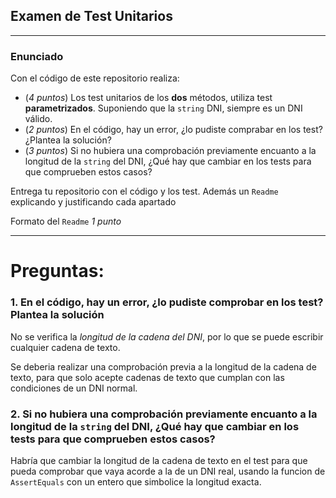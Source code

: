 ## Examen de Test Unitarios

---

### Enunciado

Con el código de este repositorio realiza:

- (*4 puntos*) Los test unitarios de los **dos** métodos, utiliza test **parametrizados**. Suponiendo que la `string` DNI, siempre es un DNI válido.
- (*2 puntos*) En el código, hay un error, ¿lo pudiste comprabar en los test? ¿Plantea la solución?
- (*3 puntos*) Si no hubiera una comprobación previamente encuanto a la longitud de la `string` del DNI, ¿Qué hay que cambiar en los tests para que comprueben estos casos?

Entrega tu repositorio con el código y los test. Además un `Readme` explicando y justificando cada apartado

Formato del `Readme` *1 punto*

---

# Preguntas:

### 1. En el código, hay un error, ¿lo pudiste comprobar en los test? Plantea la solución
No se verifica la *longitud de la cadena del DNI*, por lo que se puede escribir cualquier cadena de texto.

Se deberia realizar una comprobación previa a la longitud de la cadena de texto, para que solo acepte cadenas de texto que cumplan con las condiciones de un DNI normal.




### 2. Si no hubiera una comprobación previamente encuanto a la longitud de la `string` del DNI, ¿Qué hay que cambiar en los tests para que comprueben estos casos?


Habría que cambiar la longitud de la cadena de texto en el test para que pueda comprobar que vaya acorde a la de un DNI real, usando la funcion de `AssertEquals` con un entero que simbolice la longitud exacta.



